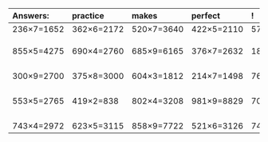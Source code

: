 | Answers: | practice | makes | perfect | ! |
| :--- | :--- | :--- | :--- | :--- |
| 236×7=1652 | 362×6=2172 | 520×7=3640 | 422×5=2110 | 576×7=4032 | 
|   |   |   |   |   | 
|   |   |   |   |   | 
|   |   |   |   |   | 
| 855×5=4275 | 690×4=2760 | 685×9=6165 | 376×7=2632 | 180×7=1260 | 
|   |   |   |   |   | 
|   |   |   |   |   | 
|   |   |   |   |   | 
|   |   |   |   |   | 
| 300×9=2700 | 375×8=3000 | 604×3=1812 | 214×7=1498 | 765×7=5355 | 
|   |   |   |   |   | 
|   |   |   |   |   | 
|   |   |   |   |   | 
|   |   |   |   |   | 
| 553×5=2765 | 419×2=838 | 802×4=3208 | 981×9=8829 | 707×2=1414 | 
|   |   |   |   |   | 
|   |   |   |   |   | 
|   |   |   |   |   | 
|   |   |   |   |   | 
| 743×4=2972 | 623×5=3115 | 858×9=7722 | 521×6=3126 | 746×4=2984 | 
